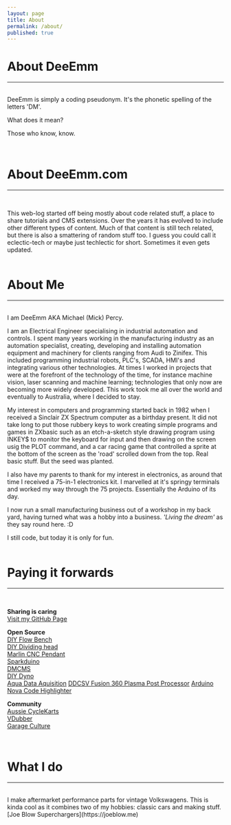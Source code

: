 ```yaml
---
layout: page
title: About
permalink: /about/
published: true
---
```



# About DeeEmm
---
<BR>
DeeEmm is simply a coding pseudonym. It's the phonetic spelling of the letters 'DM'. 

What does it mean? 

Those who know, know.


<BR>

# About DeeEmm.com
---
<BR>
  
  
This web-log started off being mostly about code related stuff, a place to share tutorials and CMS extensions. Over the years it has evolved to include other different types of content. Much of that content is still tech related, but there is also a smattering of random stuff too. I guess you could call it eclectic-tech or maybe just techlectic for short.  Sometimes it even gets updated.
<BR><BR>


# About Me
---
<BR>
I am DeeEmm AKA Michael (Mick) Percy.  

I am an Electrical Engineer specialising in industrial automation and controls. I spent many years working in the manufacturing industry as an automation specialist, creating, developing and installing automation equipment and machinery for clients ranging from Audi to Zinifex. This included programming industrial robots, PLC's, SCADA, HMI's and integrating various other technologies. At times I worked in projects that were at the forefront of the technology of the time, for instance machine vision, laser scanning and machine learning; technologies that only now are becoming more widely developed. This work took me all over the world and eventually to Australia, where I decided to stay.  

My interest in computers and programming started back in 1982 when I received a Sinclair ZX Spectrum computer as a birthday present. It did not take long to put those rubbery keys to work creating simple programs and games in ZXbasic such as an etch-a-sketch style drawing program using INKEY$ to monitor the keyboard for input and then drawing on the screen usig the PLOT command, and a car racing game that controlled a sprite at the bottom of the screen as the 'road' scrolled down from the top. Real basic stuff. But the seed was planted.

I also have my parents to thank for my interest in electronics, as around that time I received a 75-in-1 electronics kit. I marvelled at it's springy terminals and worked my way through the 75 projects. Essentially the Arduino of its day.

I now run a small manufacturing business out of a workshop in my back yard, having turned what was a hobby into a business. _'Living the dream'_ as they say round here.  :D  

I still code, but today it is only for fun. 
<BR><BR>



# Paying it forwards
---
<BR>

**Sharing is caring**  
[Visit my GitHub Page](https://github.com/DeeEmm)  


**Open Source**  
[DIY Flow Bench](https://github.com/DeeEmm/DIY-Flow-Bench)   
[DIY Dividing head](https://github.com/DeeEmm/DIY-Dividing-Head)  
[Marlin CNC Pendant](https://github.com/DeeEmm/Marlin-CNC-Pendant)  
[Sparkduino](https://github.com/DeeEmm/sparkduino)  
[DMCMS](https://sourceforge.net/projects/dmcms/)  
[DIY Dyno](https://sourceforge.net/projects/diydyno/)  
[Aqua Data Aquisition](https://github.com/DeeEmm/Acqua)
[DDCSV Fusion 360 Plasma Post Processor](https://github.com/DeeEmm/DDCSV11-Plasma)
[Arduino Nova Code Highlighter](https://github.com/DeeEmm/Arduino-Nova)



**Community**  
[Aussie CycleKarts](https://cyclekarts.com.au)  
[VDubber](https://vdubber.com)  
[Garage Culture](https://garageculture.com)  


<br>

# What I do  
---
<br>
I make aftermarket performance parts for vintage Volkswagens.  
This is kinda cool as it combines two of my hobbies: classic cars and making stuff.  
[Joe Blow Superchargers](https://joeblow.me)  